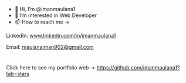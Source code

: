 - 👋 Hi, I’m @imanmaulana1
- 👀 I’m interested in Web Developer 
- 📫 How to reach me ->

LinkedIn: www.linkedin.com/in/imanmaulana1

Email: maulanaiman902@gmail.com
# 
Click here to see my portfolio web -> https://github.com/imanmaulana1?tab=stars


<!---
imanmaulana1/imanmaulana1 is a ✨ special ✨ repository because its `README.md` (this file) appears on your GitHub profile.
You can click the Preview link to take a look at your changes.
--->
